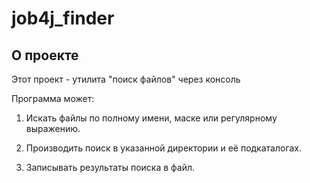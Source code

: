 # job4j_finder

## О проекте

Этот проект - утилита "поиск файлов" через консоль

Программа может:

1. Искать файлы по полному имени, маске или регулярному выражению.

2. Производить поиск в указанной директории и её подкаталогах.

3. Записывать результаты поиска в файл.

